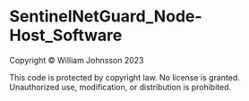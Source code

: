 # SentinelNetGuard_Node-Host_Software

Copyright © William Johnsson 2023

This code is protected by copyright law. No license is granted. Unauthorized use, modification, or distribution is prohibited.
